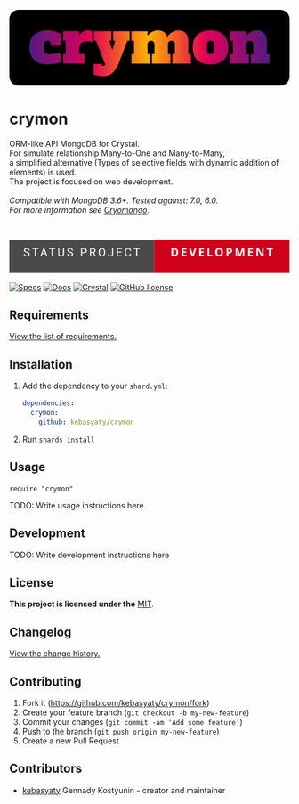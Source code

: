 [![Logo](https://github.com/kebasyaty/crymon/raw/v0/logo/logo.svg "Logo")](https://github.com/kebasyaty/crymon "Logo")

# crymon

ORM-like API MongoDB for Crystal.
<br>
For simulate relationship Many-to-One and Many-to-Many,
<br>
a simplified alternative (Types of selective fields with dynamic addition of elements) is used.
<br>
The project is focused on web development.
<br>
<br>
_Compatible with MongoDB 3.6+. Tested against: 7.0, 6.0._
<br>
_For more information see [Cryomongo](https://github.com/elbywan/cryomongo "Cryomongo")_.

<br>

<p>
  <img src="https://github.com/kebasyaty/crymon/raw/v0/pictures/status_project/Status_Project-Development-.svg"
    alt="Status Project">
</p>

[![Specs](https://github.com/kebasyaty/crymon/workflows/Specs/badge.svg)](https://github.com/kebasyaty/crymon/actions)
[![Docs](https://img.shields.io/badge/docs-available-brightgreen.svg)](https://kebasyaty.github.io/crymon/)
[![Crystal](https://img.shields.io/badge/crystal-v1.10%2B-red)](https://crystal-lang.org/)
[![GitHub license](https://badgen.net/github/license/kebasyaty/crymon)](https://github.com/kebasyaty/crymon/blob/v0/LICENSE)

## Requirements

[View the list of requirements.](https://github.com/kebasyaty/crymon/blob/v0/REQUIREMENTS.md "View the list of requirements.")

## Installation

1. Add the dependency to your `shard.yml`:

   ```yaml
   dependencies:
     crymon:
       github: kebasyaty/crymon
   ```

2. Run `shards install`

## Usage

```crystal
require "crymon"
```

TODO: Write usage instructions here

## Development

TODO: Write development instructions here

## License

**This project is licensed under the** [MIT](https://github.com/kebasyaty/crymon/blob/v0/LICENSE "MIT").

## Changelog

[View the change history.](https://github.com/kebasyaty/crymon/blob/v0/CHANGELOG.md "View the change history.")

## Contributing

1. Fork it (<https://github.com/kebasyaty/crymon/fork>)
2. Create your feature branch (`git checkout -b my-new-feature`)
3. Commit your changes (`git commit -am 'Add some feature'`)
4. Push to the branch (`git push origin my-new-feature`)
5. Create a new Pull Request

## Contributors

- [kebasyaty](https://github.com/kebasyaty) Gennady Kostyunin - creator and maintainer
